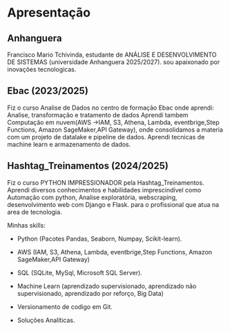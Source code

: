 # Apresentação
## Anhanguera
Francisco Mario Tchivinda, estudante de ANÁLISE E DESENVOLVIMENTO DE SISTEMAS (universidade Anhanguera 2025/2027).
sou apaixonado por inovações tecnologicas.
## Ebac (2023/2025)
Fiz o curso Analise de Dados no centro de formação Ebac onde aprendi: Analise, transformação e tratamento de dados
Aprendi tambem Computação em nuvem(AWS ->IAM, S3, Athena, Lambda, eventbrige,Step Functions, Amazon SageMaker,API Gateway), 
onde consolidamos a materia com um projeto de datalake e pipeline de dados.
Aprendi tecnicas de machine learn e armazenamento de dados.

## Hashtag_Treinamentos (2024/2025)
Fiz o curso PYTHON IMPRESSIONADOR pela Hashtag_Treinamentos.
Aprendi diversos conhecimentos e habilidades imprescindível como Automação com python, Analise exploratória, webscraping, desenvolvimento web com Django e Flask.
para o profissional que atua na area de tecnologia.

Minhas skills:
  * Python (Pacotes Pandas, Seaborn, Numpay, Scikit-learn).
  
  * AWS (IAM, S3, Athena, Lambda, eventbrige,Step Functions, Amazon SageMaker,API Gateway)
    
  * SQL (SQLite, MySql, Microsoft SQL Server).
  
  * Machine Learn (aprendizado supervisionado, aprendizado não supervisionado, aprendizado por reforço, Big Data)
   
  * Versionamento de codigo em Git.
  
  * Soluções Analíticas.
